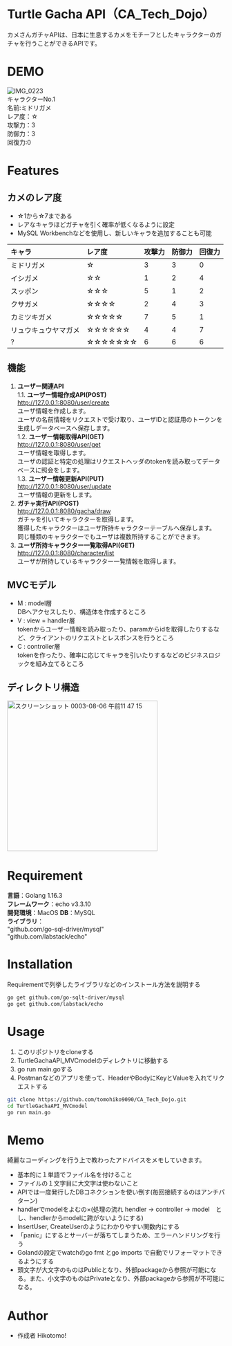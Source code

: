 # Turtle Gacha API（CA_Tech_Dojo）
 
カメさんガチャAPIは、日本に生息するカメをモチーフとしたキャラクターのガチャを行うことができるAPIです。
 
# DEMO
 ![IMG_0223](https://user-images.githubusercontent.com/66200485/128810672-bc73e645-3abb-410c-bc3b-20dd6d759883.JPG)  
キャラクターNo.1   
名前:ミドリガメ  
レア度：☆  
攻撃力：3  
防御力：3  
回復力:0  

# Features

## カメのレア度
- ☆1から☆7まである
- レアなキャラほどガチャを引く確率が低くなるように設定 
- MySQL Workbenchなどを使用し、新しいキャラを追加することも可能  

|キャラ|レア度|攻撃力|防御力|回復力
|:---|:---|:---|:---|:---|
|ミドリガメ|☆|3|3|0|  
|イシガメ|☆☆|1|2|4|
|スッポン|☆☆☆|5|1|2|  
|クサガメ|☆☆☆☆|2|4|3|  
|カミツキガメ|☆☆☆☆☆|7|5|1|  
|リュウキュウヤマガメ|☆☆☆☆☆☆|4|4|7|  
|?|☆☆☆☆☆☆☆|6|6|6|   
 
## 機能
1. **ユーザー関連API**  
1.1. **ユーザー情報作成API(POST)**  
http://127.0.0.1:8080/user/create  
ユーザ情報を作成します。  
ユーザの名前情報をリクエストで受け取り、ユーザIDと認証用のトークンを生成しデータベースへ保存します。  
1.2. **ユーザー情報取得API(GET)**  
http://127.0.0.1:8080/user/get  
ユーザ情報を取得します。  
ユーザの認証と特定の処理はリクエストヘッダのtokenを読み取ってデータベースに照会をします。  
1.3. **ユーザー情報更新API(PUT)**  
http://127.0.0.1:8080/user/update  
ユーザ情報の更新をします。  
1. **ガチャ実行API(POST)**  
http://127.0.0.1:8080/gacha/draw  
ガチャを引いてキャラクターを取得します。  
獲得したキャラクターはユーザ所持キャラクターテーブルへ保存します。  
同じ種類のキャラクターでもユーザは複数所持することができます。  
1. **ユーザ所持キャラクター一覧取得API(GET)**  
http://127.0.0.1:8080/character/list  
ユーザが所持しているキャラクター一覧情報を取得します。

## MVCモデル
- M : model層  
DBへアクセスしたり、構造体を作成するところ  
- V : view = handler層  
tokenからユーザー情報を読み取ったり、paramからidを取得したりするなど、クライアントのリクエストとレスポンスを行うところ  
- C : controller層  
tokenを作ったり、確率に応じてキャラを引いたりするなどのビジネスロジックを組み立てるところ  

## ディレクトリ構造
<img width="348" alt="スクリーンショット 0003-08-06 午前11 47 15" src="https://user-images.githubusercontent.com/66200485/128448965-d7221aab-bba7-4bb4-9451-61a886ca71d8.png">

# Requirement
 
**言語**：Golang 1.16.3  
**フレームワーク**：echo v3.3.10  
**開発環境**：MacOS
**DB**：MySQL  
**ライブラリ**：  
"github.com/go-sql-driver/mysql"  
"github.com/labstack/echo"  

# Installation

Requirementで列挙したライブラリなどのインストール方法を説明する
 
```bash
go get github.com/go-sqlt-driver/mysql
go get github.com/labstack/echo
```
 
# Usage
 
1. このリポジトリをcloneする
2. TurtleGachaAPI_MVCmodelのディレクトリに移動する
3. go run main.goする
4. Postmanなどのアプリを使って、HeaderやBodyにKeyとValueを入れてリクエストする

```bash
git clone https://github.com/tomohiko9090/CA_Tech_Dojo.git
cd TurtleGachaAPI_MVCmodel
go run main.go
```
 
# Memo
 綺麗なコーディングを行う上で教わったアドバイスをメモしていきます。
- 基本的に１単語でファイル名を付けること
- ファイルの１文字目に大文字は使わないこと
- APIでは一度発行したDBコネクションを使い倒す(毎回接続するのはアンチパターン)
- handlerでmodelをよむの×(処理の流れ hendler -> controller -> model　とし、hendlerからmodelに跨がないようにする)
- InsertUser, CreateUserのようにわかりやすい関数内にする
- 「panic」にするとサーバーが落ちてしまうため、エラーハンドリングを行う
- Golandの設定でwatchのgo fmt とgo imports で自動でリフォーマットできるようにする
- 頭文字が大文字のものはPublicとなり、外部packageから参照が可能になる。また、小文字のものはPrivateとなり、外部packageから参照が不可能になる。
 
# Author
 
* 作成者 Hikotomo!
